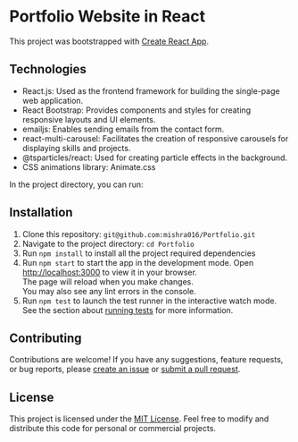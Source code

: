 # Portfolio Website in React

This project was bootstrapped with [Create React App](https://github.com/facebook/create-react-app).


## Technologies

- React.js: Used as the frontend framework for building the single-page web application.
- React Bootstrap: Provides components and styles for creating responsive layouts and UI elements.
- emailjs: Enables sending emails from the contact form.
- react-multi-carousel: Facilitates the creation of responsive carousels for displaying skills and projects.
- @tsparticles/react: Used for creating particle effects in the background.
- CSS animations library: Animate.css

In the project directory, you can run:
## Installation
1. Clone this repository: `git@github.com:mishra016/Portfolio.git` 
2. Navigate to the project directory: `cd Portfolio`
3. Run `npm install` to install all the project required dependencies
4. Run `npm start` to start the app in the development mode.
Open [http://localhost:3000](http://localhost:3000) to view it in your browser.\
The page will reload when you make changes.\
You may also see any lint errors in the console.
5. Run `npm test` to launch the test runner in the interactive watch mode.\
See the section about [running tests](https://facebook.github.io/create-react-app/docs/running-tests) for more information.


## Contributing
Contributions are welcome! If you have any suggestions, feature requests, or bug reports, please [create an issue](https://github.com/mishra016/Portfolio/issues) or [submit a pull request](https://github.com/mishra016/Portfolio/pulls).

## License
This project is licensed under the [MIT License](https://opensource.org/licenses/MIT). Feel free to modify and distribute this code for personal or commercial projects.



